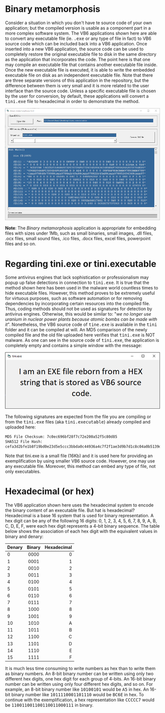 # Binary metamorphosis

Consider a situation in which you don't have te source code of your own application; but the compiled version is usable as a component part in a more complex software system. The VB6 applications shown here are able to convert any executable file (ie. <kbd>.exe</kbd> or any type of file in fact) to VB6 source code which can be included back into a VB6 application. Once inserted into a new VB6 application, the source code can be used to completely restore the original executable file to disk in the same directory as the application that incorporates the code. The point here is that one may compile an executable file that contains another executable file inside. Once the new executable file is executed, it is able to write the embedded executable file on disk as an independent executable file. Note that there are three separate versions of this application in the repository, but the difference between them is very small and it is more related to the user interface than the source code. Unless a specific executable file is chosen by the user for conversion, by default, these applications will convert a <kbd>tini.exe</kbd> file to hexadecimal in order to demonstrate the method.

<img src="https://github.com/Gagniuc/Binary-metamorphosis/blob/main/img/1.png?raw=true" alt="Binary metamorphosis">

<b>Note</b>: The <i>Binary metamorphosis</i> application is appropriate for embedding files with sizes under 1Mb, such as small binaries, small images, .dll files, .ocx files, small sound files, .ico files, .docx files, excel files, powerpoint files and so on.

# Regarding tini.exe or tini.executable

Some antivirus engines that lack sophistication or professionalism may popup up false detections in connection to <kbd>tini.exe</kbd>. It is true that the method shown here has been used in the malware world countless times to hide executable files. However, this method proves to be extremely useful for virtuous purposes, such as software automation or for removing dependencies by incorporating certain resources into the compiled file. Thus, coding methods should not be used as signatures for detection by antivirus engines. Otherwise, this would be similar to: "<i>we no longer use uranium in nuclear power plants because atomic bombs can be made with it</i>". Nonetheless, the VB6 source code of <kbd>tine.exe</kbd> is available in the <kbd>tini</kbd> folder and it can be compiled at will. An MD5 comparison of the newly compiled file and the old file uploaded here verifies that <kbd>tini.exe</kbd> is NOT malware. As one can see in the source code of <kbd>tini.exe</kbd>, the application is completely empty and contains a simple window with the message:

<img src="https://github.com/Gagniuc/Binary-metamorphosis/blob/main/img/tini.png" alt="tini.exe">

The following signatures are expected from the file you are compiling or from the <kbd>tini.exe</kbd> files (aka <kbd>tini.executable</kbd>) already compiled and uploaded here:

```
MD5 File Checksum: 7c0ec696bf28f7c72e200a52f5c80d85
SHA512 File Hash:  cefa3d2bfe1b8f19bd0e23d5e5ccc3bbda0c44936a4c7f2f1ae3d9b7d1c8c04a0b5139dbf7f65c664f1b7aed86c7bbe6f9ff18cf22ba1cbcc5e491d9fd03debc
```

Note that tini.exe is a small file (16Kb) and it is used here for providing an exemplification by using smaller VB6 source code. However, one may use any executable file. Moreover, this method can embed any type of file, not only executables.

# Hexadecimal (or hex)

The VB6 application shown here uses the hexadecimal system to encode the binary content of an executable file. But hat is hexadecimal? Hexadecimal is a base 16 system that is used for binary representation. A hex digit can be any of the following 16 digits: 0, 1, 2, 3, 4, 5, 6, 7, 8, 9, A, B, C, D, E, F, were each hex digit represents a 4-bit binary sequence. The table below shows the association of each hex digit with the equivalent values in binary and denary:

| Denary | Binary | Hexadecimal |
| :---   |  :---: |     ---:    |
| 0      | 0000   | 0           |
| 1      | 0001   | 1           |
| 2      | 0010   | 2           |
| 3      | 0011   | 3           |
| 4      | 0100   | 4           |
| 5      | 0101   | 5           |
| 6      | 0110   | 6           |
| 7      | 0111   | 7           |
| 8      | 1000   | 8           |
| 9      | 1001   | 9           |
| 10     | 1010   | A           |
| 11     | 1011   | B           |
| 12     | 1100   | C           |
| 13     | 1101   | D           |
| 14     | 1110   | E           |
| 15     | 1111   | F           |

It is much less time consuming to write numbers as hex than to write them as binary numbers. An 8-bit binary number can be written using only two different hex digits, one hex digit for each group of 4-bits. An 16-bit binary number can be written using only four different hex digits, and so on. For example, an 8-bit binary number like <kbd>10100101</kbd> would be <kbd>A5</kbd> in hex. An 16-bit binary number like <kbd>1011110001101110</kbd> would be <kbd>BC6E</kbd> in hex. To continue with the exemplification, a hex representation like <kbd>CCCCC7</kbd> would be <kbd>110011001100110011000111</kbd> in binary.
